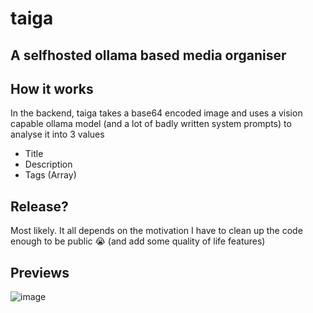 # taiga
## A selfhosted ollama based media organiser

## How it works
In the backend, taiga takes a base64 encoded image and uses a vision capable ollama model (and a lot of badly written system prompts) to analyse it into 3 values
- Title
- Description
- Tags (Array)

## Release?
Most likely. It all depends on the motivation I have to clean up the code enough to be public 😭 (and add some quality of life features)

## Previews
![image](https://github.com/user-attachments/assets/4e095789-2259-4a3e-bafa-bb34d90fa144)
